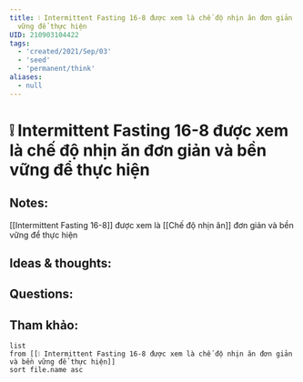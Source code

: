 ```yaml
---
title: ❕ Intermittent Fasting 16-8 được xem là chế độ nhịn ăn đơn giản và bền
  vững để thực hiện
UID: 210903104422
tags:
  - 'created/2021/Sep/03'
  - 'seed'
  - 'permanent/think'
aliases:
  - null
---
```

# ❕ Intermittent Fasting 16-8 được xem là chế độ nhịn ăn đơn giản và bền vững để thực hiện

## Notes:
 [[Intermittent Fasting 16-8]] được xem là [[Chế độ nhịn ăn]] đơn giản và bền vững để thực hiện

## Ideas & thoughts:

## Questions:


## Tham khảo:
```dataview
list
from [[❕ Intermittent Fasting 16-8 được xem là chế độ nhịn ăn đơn giản và bền vững để thực hiện]]
sort file.name asc
```